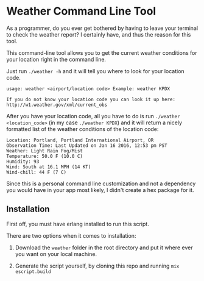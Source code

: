 # Weather Command Line Tool

As a programmer, do you ever get bothered by having to leave your terminal to
check the weather report? I certainly have, and thus the reason for this tool.

This command-line tool allows you to get the current weather conditions for your
location right in the command line.

Just run `./weather -h` and it will tell you where to look for your location code.

```
usage: weather <airport/location code> Example: weather KPDX

If you do not know your location code you can look it up here: http://w1.weather.gov/xml/current_obs
```

After you have your location code, all you have to do is run `./weather <location_code>`
(in my case `./weather KPDX`) and it will return a nicely formatted list of the
weather conditions of the location code:

```
Location: Portland, Portland International Airport, OR
Observation Time: Last Updated on Jan 16 2016, 12:53 pm PST
Weather: Light Rain Fog/Mist
Temperature: 50.0 F (10.0 C)
Humidity: 93
Wind: South at 16.1 MPH (14 KT)
Wind-chill: 44 F (7 C)
```

Since this is a personal command line customization and not a dependency you would
have in your app most likely, I didn't create a hex package for it.

## Installation

First off, you must have erlang installed to run this script.

There are two options when it comes to installation:

  1. Download the `weather` folder in the root directory and put it where ever you want
  on your local machine.

  2. Generate the script yourself, by cloning this repo and running `mix escript.build`
